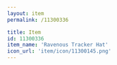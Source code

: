 ```yaml
---
layout: item
permalink: /11300336

title: Item
id: 11300336
item_name: 'Ravenous Tracker Hat'
icon_url: 'item/icon/11300145.png'
---
```


